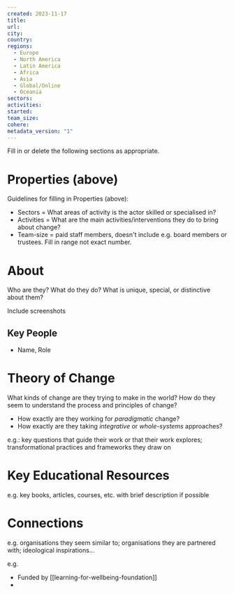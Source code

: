 ```yaml
---
created: 2023-11-17
title: 
url: 
city: 
country: 
regions:
  - Europe
  - North America
  - Latin America
  - Africa
  - Asia
  - Global/Online
  - Oceania
sectors: 
activities: 
started: 
team_size: 
cohere: 
metadata_version: "1"
---
```


Fill in or delete the following sections as appropriate. 

# Properties (above)

Guidelines for filling in Properties (above):

- Sectors = What areas of activity is the actor skilled or specialised in?
- Activities = What are the main activities/interventions they do to bring about change?
- Team-size = paid staff members, doesn't include e.g. board members or trustees. Fill in range not exact number.

# About

Who are they? What do they do? What is unique, special, or distinctive about them?

Include screenshots

## Key People

- Name, Role

# Theory of Change

What kinds of change are they trying to make in the world? How do they seem to understand the process and principles of change?

- How exactly are they working for *paradigmatic* change?
- How exactly are they taking *integrative* or *whole-systems* approaches?

e.g.: key questions that guide their work or that their work explores; transformational practices and frameworks they draw on 

# Key Educational Resources

e.g. key books, articles, courses, etc. with brief description if possible

# Connections

e.g. organisations they seem similar to; organisations they are partnered with; ideological inspirations...

e.g. 
- Funded by [[learning-for-wellbeing-foundation]]
- 


